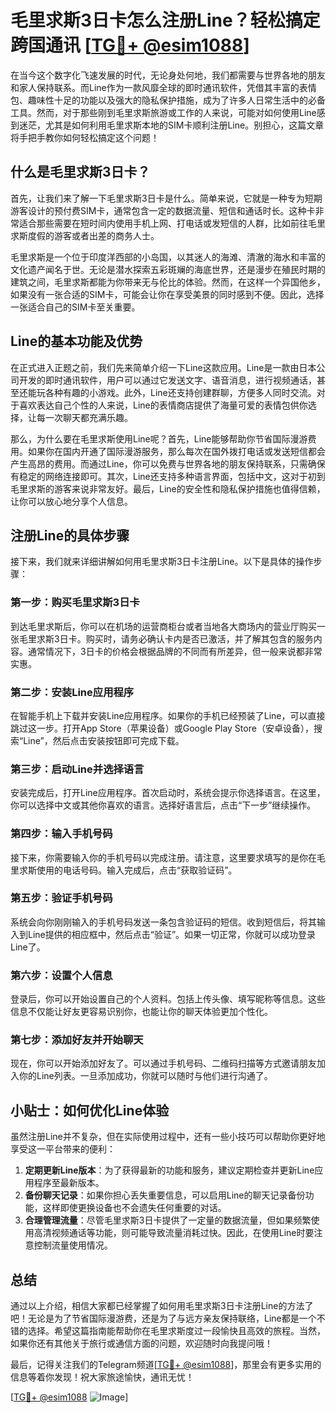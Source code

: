 # 毛里求斯3日卡怎么注册Line？轻松搞定跨国通讯 [[TG💪+ @esim1088](https://t.me/s/esim1088)]

在当今这个数字化飞速发展的时代，无论身处何地，我们都需要与世界各地的朋友和家人保持联系。而Line作为一款风靡全球的即时通讯软件，凭借其丰富的表情包、趣味性十足的功能以及强大的隐私保护措施，成为了许多人日常生活中的必备工具。然而，对于那些刚到毛里求斯旅游或工作的人来说，可能对如何使用Line感到迷茫，尤其是如何利用毛里求斯本地的SIM卡顺利注册Line。别担心，这篇文章将手把手教你如何轻松搞定这个问题！

## 什么是毛里求斯3日卡？

首先，让我们来了解一下毛里求斯3日卡是什么。简单来说，它就是一种专为短期游客设计的预付费SIM卡，通常包含一定的数据流量、短信和通话时长。这种卡非常适合那些需要在短时间内使用手机上网、打电话或发短信的人群，比如前往毛里求斯度假的游客或者出差的商务人士。

毛里求斯是一个位于印度洋西部的小岛国，以其迷人的海滩、清澈的海水和丰富的文化遗产闻名于世。无论是潜水探索五彩斑斓的海底世界，还是漫步在殖民时期的建筑之间，毛里求斯都能为你带来无与伦比的体验。然而，在这样一个异国他乡，如果没有一张合适的SIM卡，可能会让你在享受美景的同时感到不便。因此，选择一张适合自己的SIM卡至关重要。

## Line的基本功能及优势

在正式进入正题之前，我们先来简单介绍一下Line这款应用。Line是一款由日本公司开发的即时通讯软件，用户可以通过它发送文字、语音消息，进行视频通话，甚至还能玩各种有趣的小游戏。此外，Line还支持创建群聊，方便多人同时交流。对于喜欢表达自己个性的人来说，Line的表情商店提供了海量可爱的表情包供你选择，让每一次聊天都充满乐趣。

那么，为什么要在毛里求斯使用Line呢？首先，Line能够帮助你节省国际漫游费用。如果你在国内开通了国际漫游服务，那么每次在国外拨打电话或发送短信都会产生高昂的费用。而通过Line，你可以免费与世界各地的朋友保持联系，只需确保有稳定的网络连接即可。其次，Line还支持多种语言界面，包括中文，这对于初到毛里求斯的游客来说非常友好。最后，Line的安全性和隐私保护措施也值得信赖，让你可以放心地分享个人信息。

## 注册Line的具体步骤

接下来，我们就来详细讲解如何用毛里求斯3日卡注册Line。以下是具体的操作步骤：

### 第一步：购买毛里求斯3日卡

到达毛里求斯后，你可以在机场的运营商柜台或者当地各大商场内的营业厅购买一张毛里求斯3日卡。购买时，请务必确认卡内是否已激活，并了解其包含的服务内容。通常情况下，3日卡的价格会根据品牌的不同而有所差异，但一般来说都非常实惠。

### 第二步：安装Line应用程序

在智能手机上下载并安装Line应用程序。如果你的手机已经预装了Line，可以直接跳过这一步。打开App Store（苹果设备）或Google Play Store（安卓设备），搜索“Line”，然后点击安装按钮即可完成下载。

### 第三步：启动Line并选择语言

安装完成后，打开Line应用程序。首次启动时，系统会提示你选择语言。在这里，你可以选择中文或其他你喜欢的语言。选择好语言后，点击“下一步”继续操作。

### 第四步：输入手机号码

接下来，你需要输入你的手机号码以完成注册。请注意，这里要求填写的是你在毛里求斯使用的电话号码。输入完成后，点击“获取验证码”。

### 第五步：验证手机号码

系统会向你刚刚输入的手机号码发送一条包含验证码的短信。收到短信后，将其输入到Line提供的相应框中，然后点击“验证”。如果一切正常，你就可以成功登录Line了。

### 第六步：设置个人信息

登录后，你可以开始设置自己的个人资料。包括上传头像、填写昵称等信息。这些信息不仅能让好友更容易识别你，也能让你的聊天体验更加个性化。

### 第七步：添加好友并开始聊天

现在，你可以开始添加好友了。可以通过手机号码、二维码扫描等方式邀请朋友加入你的Line列表。一旦添加成功，你就可以随时与他们进行沟通了。

## 小贴士：如何优化Line体验

虽然注册Line并不复杂，但在实际使用过程中，还有一些小技巧可以帮助你更好地享受这一平台带来的便利：

1. **定期更新Line版本**：为了获得最新的功能和服务，建议定期检查并更新Line应用程序至最新版本。
2. **备份聊天记录**：如果你担心丢失重要信息，可以启用Line的聊天记录备份功能，这样即使更换设备也不会遗失任何重要的对话。
3. **合理管理流量**：尽管毛里求斯3日卡提供了一定量的数据流量，但如果频繁使用高清视频通话等功能，则可能导致流量消耗过快。因此，在使用Line时要注意控制流量使用情况。

## 总结

通过以上介绍，相信大家都已经掌握了如何用毛里求斯3日卡注册Line的方法了吧！无论是为了节省国际漫游费，还是为了与远方亲友保持联络，Line都是一个不错的选择。希望这篇指南能帮助你在毛里求斯度过一段愉快且高效的旅程。当然，如果你还有其他关于旅行或通信方面的问题，欢迎随时向我提问哦！

最后，记得关注我们的Telegram频道[[TG💪+ @esim1088](https://t.me/s/esim1088)]，那里会有更多实用的信息等着你发现！祝大家旅途愉快，通讯无忧！

[[TG💪+ @esim1088](https://t.me/s/esim1088) ![Image](https://i.postimg.cc/4NQfJmqS/Snipaste-2025-05-13-00-14-12.png)]